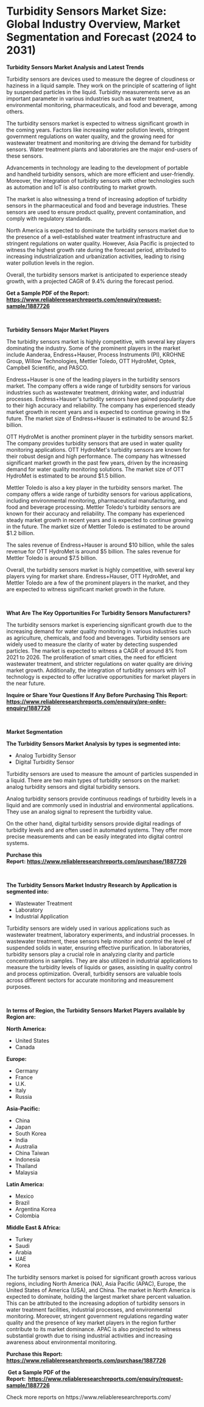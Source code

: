 <p><h1>Turbidity Sensors Market Size: Global Industry Overview, Market Segmentation and Forecast (2024 to 2031)</h1></p><p><strong>Turbidity Sensors Market Analysis and Latest Trends</strong></p>
<p><p>Turbidity sensors are devices used to measure the degree of cloudiness or haziness in a liquid sample. They work on the principle of scattering of light by suspended particles in the liquid. Turbidity measurements serve as an important parameter in various industries such as water treatment, environmental monitoring, pharmaceuticals, and food and beverage, among others.</p><p>The turbidity sensors market is expected to witness significant growth in the coming years. Factors like increasing water pollution levels, stringent government regulations on water quality, and the growing need for wastewater treatment and monitoring are driving the demand for turbidity sensors. Water treatment plants and laboratories are the major end-users of these sensors.</p><p>Advancements in technology are leading to the development of portable and handheld turbidity sensors, which are more efficient and user-friendly. Moreover, the integration of turbidity sensors with other technologies such as automation and IoT is also contributing to market growth.</p><p>The market is also witnessing a trend of increasing adoption of turbidity sensors in the pharmaceutical and food and beverage industries. These sensors are used to ensure product quality, prevent contamination, and comply with regulatory standards.</p><p>North America is expected to dominate the turbidity sensors market due to the presence of a well-established water treatment infrastructure and stringent regulations on water quality. However, Asia Pacific is projected to witness the highest growth rate during the forecast period, attributed to increasing industrialization and urbanization activities, leading to rising water pollution levels in the region.</p><p>Overall, the turbidity sensors market is anticipated to experience steady growth, with a projected CAGR of 9.4% during the forecast period.</p></p>
<p><strong>Get a Sample PDF of the Report:&nbsp; <a href="https://www.reliableresearchreports.com/enquiry/request-sample/1887726">https://www.reliableresearchreports.com/enquiry/request-sample/1887726</a></strong></p>
<p>&nbsp;</p>
<p><strong>Turbidity Sensors Major Market Players</strong></p>
<p><p>The turbidity sensors market is highly competitive, with several key players dominating the industry. Some of the prominent players in the market include Aanderaa, Endress+Hauser, Process Instruments (PI), KROHNE Group, Willow Technologies, Mettler Toledo, OTT HydroMet, Optek, Campbell Scientific, and PASCO.</p><p>Endress+Hauser is one of the leading players in the turbidity sensors market. The company offers a wide range of turbidity sensors for various industries such as wastewater treatment, drinking water, and industrial processes. Endress+Hauser's turbidity sensors have gained popularity due to their high accuracy and reliability. The company has experienced steady market growth in recent years and is expected to continue growing in the future. The market size of Endress+Hauser is estimated to be around $2.5 billion.</p><p>OTT HydroMet is another prominent player in the turbidity sensors market. The company provides turbidity sensors that are used in water quality monitoring applications. OTT HydroMet's turbidity sensors are known for their robust design and high performance. The company has witnessed significant market growth in the past few years, driven by the increasing demand for water quality monitoring solutions. The market size of OTT HydroMet is estimated to be around $1.5 billion.</p><p>Mettler Toledo is also a key player in the turbidity sensors market. The company offers a wide range of turbidity sensors for various applications, including environmental monitoring, pharmaceutical manufacturing, and food and beverage processing. Mettler Toledo's turbidity sensors are known for their accuracy and reliability. The company has experienced steady market growth in recent years and is expected to continue growing in the future. The market size of Mettler Toledo is estimated to be around $1.2 billion.</p><p>The sales revenue of Endress+Hauser is around $10 billion, while the sales revenue for OTT HydroMet is around $5 billion. The sales revenue for Mettler Toledo is around $7.5 billion.</p><p>Overall, the turbidity sensors market is highly competitive, with several key players vying for market share. Endress+Hauser, OTT HydroMet, and Mettler Toledo are a few of the prominent players in the market, and they are expected to witness significant market growth in the future.</p></p>
<p>&nbsp;</p>
<p><strong>What Are The Key Opportunities For Turbidity Sensors Manufacturers?</strong></p>
<p><p>The turbidity sensors market is experiencing significant growth due to the increasing demand for water quality monitoring in various industries such as agriculture, chemicals, and food and beverages. Turbidity sensors are widely used to measure the clarity of water by detecting suspended particles. The market is expected to witness a CAGR of around 8% from 2021 to 2026. The proliferation of smart cities, the need for efficient wastewater treatment, and stricter regulations on water quality are driving market growth. Additionally, the integration of turbidity sensors with IoT technology is expected to offer lucrative opportunities for market players in the near future.</p></p>
<p><strong>Inquire or Share Your Questions If Any Before Purchasing This Report: <a href="https://www.reliableresearchreports.com/enquiry/pre-order-enquiry/1887726">https://www.reliableresearchreports.com/enquiry/pre-order-enquiry/1887726</a></strong></p>
<p>&nbsp;</p>
<p><strong>Market Segmentation</strong></p>
<p><strong>The Turbidity Sensors Market Analysis by types is segmented into:</strong></p>
<p><ul><li>Analog Turbidity Sensor</li><li>Digital Turbidity Sensor</li></ul></p>
<p><p>Turbidity sensors are used to measure the amount of particles suspended in a liquid. There are two main types of turbidity sensors on the market: analog turbidity sensors and digital turbidity sensors. </p><p>Analog turbidity sensors provide continuous readings of turbidity levels in a liquid and are commonly used in industrial and environmental applications. They use an analog signal to represent the turbidity value.</p><p>On the other hand, digital turbidity sensors provide digital readings of turbidity levels and are often used in automated systems. They offer more precise measurements and can be easily integrated into digital control systems.</p></p>
<p><strong>Purchase this Report:&nbsp;<a href="https://www.reliableresearchreports.com/purchase/1887726">https://www.reliableresearchreports.com/purchase/1887726</a></strong></p>
<p>&nbsp;</p>
<p><strong>The Turbidity Sensors Market Industry Research by Application is segmented into:</strong></p>
<p><ul><li>Wastewater Treatment</li><li>Laboratory</li><li>Industrial Application</li></ul></p>
<p><p>Turbidity sensors are widely used in various applications such as wastewater treatment, laboratory experiments, and industrial processes. In wastewater treatment, these sensors help monitor and control the level of suspended solids in water, ensuring effective purification. In laboratories, turbidity sensors play a crucial role in analyzing clarity and particle concentrations in samples. They are also utilized in industrial applications to measure the turbidity levels of liquids or gases, assisting in quality control and process optimization. Overall, turbidity sensors are valuable tools across different sectors for accurate monitoring and measurement purposes.</p></p>
<p>&nbsp;</p>
<p><strong>In terms of Region, the Turbidity Sensors Market Players available by Region are:</strong></p>
<p>
    <p> <strong> North America: </strong>
        <ul>
            <li>United States</li>
            <li>Canada</li>
        </ul>
        </p> 
    <p> <strong> Europe: </strong>
        <ul>
            <li>Germany</li>
            <li>France</li>
            <li>U.K.</li>
            <li>Italy</li>
            <li>Russia</li>
        </ul>
        </p> 
    <p> <strong> Asia-Pacific: </strong>
        <ul>
            <li>China</li>
            <li>Japan</li>
            <li>South Korea</li>
            <li>India</li>
            <li>Australia</li>
            <li>China Taiwan</li>
            <li>Indonesia</li>
            <li>Thailand</li>
            <li>Malaysia</li>
        </ul>
        </p> 
    <p> <strong> Latin America: </strong>
        <ul>
            <li>Mexico</li>
            <li>Brazil</li>
            <li>Argentina Korea</li>
            <li>Colombia</li>
        </ul>
        </p> 
    <p> <strong> Middle East & Africa: </strong>
        <ul>
            <li>Turkey</li>
            <li>Saudi</li>
            <li>Arabia</li>
            <li>UAE</li>
            <li>Korea</li>
        </ul>
    </p>
    </p>
<p><p>The turbidity sensors market is poised for significant growth across various regions, including North America (NA), Asia Pacific (APAC), Europe, the United States of America (USA), and China. The market in North America is expected to dominate, holding the largest market share percent valuation. This can be attributed to the increasing adoption of turbidity sensors in water treatment facilities, industrial processes, and environmental monitoring. Moreover, stringent government regulations regarding water quality and the presence of key market players in the region further contribute to its market dominance. APAC is also projected to witness substantial growth due to rising industrial activities and increasing awareness about environmental monitoring.</p></p>
<p><strong>Purchase this Report: <a href="https://www.reliableresearchreports.com/purchase/1887726">https://www.reliableresearchreports.com/purchase/1887726</a></strong></p>
<p>&nbsp;<strong>Get a Sample PDF of the Report:&nbsp;&nbsp;<a href="https://www.reliableresearchreports.com/enquiry/request-sample/1887726">https://www.reliableresearchreports.com/enquiry/request-sample/1887726</a></strong></p>
<p><strong></strong></p>
<p>Check more reports on https://www.reliableresearchreports.com/</p>